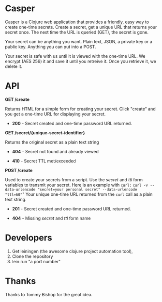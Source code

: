 Casper
======
Casper is a Clojure web application that provides a friendly, easy way to create one-time secrets.  Create a secret, get a unique URL that returns your secret once.  The next time the URL is queried (GET), the secret is gone.

Your secret can be anything you want.  Plain text, JSON, a private key or a public key.  Anything you can put into a POST.

Your secret is safe with us until it is viewed with the one-time URL.  We encrypt (AES 256) it and save it until you retreive it.  Once you retrieve it, we delete it.

API
===

**GET /create** 

Returns HTML for a simple form for creating your secret.  Click "create" and you get a one-time URL for displaying your secret.

* **200** - Secret created and one-time password URL returned.

**GET /secret/{unique-secret-identifier}** 

Returns the original secret as a plain text string

* **404** - Secret not found and already viewed

* **410** - Secret TTL met/exceeded



**POST /create**

Used to create your secrets from a script.  Use the *secret* and *ttl* form variables to transmit your secret. Here is an example with `curl:` `curl -v --data-urlencode "secret=your personal secret" --data-urlencode "ttl=60"`" Your unique one-time URL returned from the `curl` call as a plain text string.

* **201** - Secret created and one-time password URL returned.

* **404** - Missing *secret* and *ttl* form name


Developers
==========
1. Get leiningen (the awesome clojure project automation tool), 
2. Clone the repository
3. lein run "a port number"

Thanks
======
Thanks to Tommy Bishop for the great idea.



